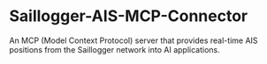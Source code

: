 # Saillogger-AIS-MCP-Connector

An MCP (Model Context Protocol) server that provides real-time AIS positions from the Saillogger network into AI applications.

